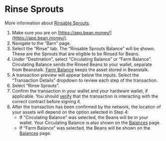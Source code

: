# Rinse Sprouts

More information about [Rinsable Sprouts](https://docs.bean.money/additional-resources/glossary#rinsable-sprouts).

1. Make sure you are on [https://app.bean.money/](https://app.bean.money/).
2. Navigate to the “Barn” page.
3. Select the “Rinse” tab. The “Rinsable Sprouts Balance” will be shown. These are the Sprouts that are eligible to be Rinsed for Beans.
4. Under “Destination”, select “Circulating Balance” or “Farm Balance”. Circulating Balance sends the Rinsed Beans to your wallet, separate from Beanstalk. [Farm Balance](https://docs.bean.money/additional-resources/glossary#farm-assets) keeps the asset stored in Beanstalk.
5. A transaction preview will appear below the inputs. Select the “Transaction Details” dropdown to review each step of the transaction.
6. Select “Rinse Sprouts”.
7. Confirm the transaction in your wallet and your hardware wallet, if applicable. You should [verify](https://docs.bean.money/additional-resources/contracts) that the transaction is interacting with the correct contract before signing it.
8. After the transaction has been confirmed by the network, the location of your assets will depend on the option selected in Step 4:
   * If “Circulating Balance” was selected, the Beans will be in your wallet. Your Circulating Balance is also shown on the [Balances](https://app.bean.money/#/balances) page.
   * If “Farm Balance” was selected, the Beans will be shown on the [Balances](https://app.bean.money/#/balances) page.
